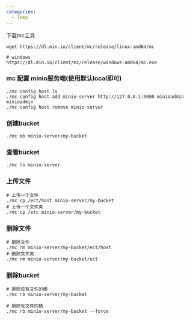 ```yaml
---
categories:
  - Temp
---
```

下载mc工具

```shell
wget https://dl.min.io/client/mc/release/linux-amd64/mc

# windows
https://dl.min.io/client/mc/release/windows-amd64/mc.exe
```

### mc 配置 minio服务端(使用默认local即可)

```shell
./mc config host ls
./mc config host add minio-server http://127.0.0.1:9000 minioadmin minioadmin
./mc config host remove minio-server
```

### 创建bucket

```shell
./mc mb minio-server/my-bucket
```

### 查看bucket

```shell
./mc ls minio-server
```

### 上传文件

```shell
# 上传一个文件
./mc cp /ect/host minio-server/my-bucket
# 上传一个文件夹
./mc cp /etc minio-server/my-bucket
```

### 删除文件

```shell
# 删除文件
./mc rm minio-server/my-bucket/ect/host
# 删除文件夹
./mc rm minio-server/my-bucket/ect
```

### 删除bucket

```shell
# 删除没有文件的桶
./mc rb minio-server/my-bucket

# 删除有文件的桶
./mc rb minio-server/my-bucket --force
```

